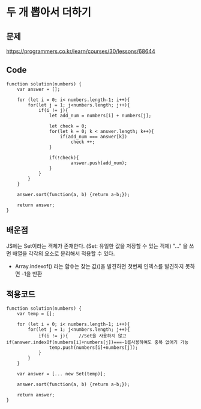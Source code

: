 두 개 뽑아서 더하기
==================


문제
----
https://programmers.co.kr/learn/courses/30/lessons/68644

Code
-----
```
function solution(numbers) {
    var answer = [];
    
    for (let i = 0; i< numbers.length-1; i++){
        for(let j = 1; j<numbers.length; j++){
            if(i != j){
                let add_num = numbers[i] + numbers[j];

                let check = 0;
                for(let k = 0; k < answer.length; k++){
                    if(add_num === answer[k])
                        check ++;
                }

                if(!check){
                        answer.push(add_num);   
                }
            }
        }
    }

    answer.sort(function(a, b) {return a-b;});
    
    return answer;
}
```


배운점
------
JS에는 Set이라는 객체가 존재한다. (Set: 유일한 값을 저장할 수 있는 객체)
"..." 을 쓰면 배열을 각각의 요소로 분리해서 적용할 수 있다.
 + Array.indexof() 라는 함수는 찾는 값()을 발견하면 첫번째 인덱스를 발견하지 못하면 -1을 반환


적용코드
--------
```
function solution(numbers) {
    var temp = [];
    
    for (let i = 0; i< numbers.length-1; i++){
        for(let j = 1; j<numbers.length; j++){
            if(i != j){    //Set을 사용하지 않고 if(answer.indexOf(numbers[i]+numbers[j])===-1를사용하여도 중복 없애기 가능
                temp.push(numbers[i]+numbers[j]);   
            }
        }
    }
    
    var answer = [... new Set(temp)]; 

    answer.sort(function(a, b) {return a-b;});
    
    return answer;
}
```
